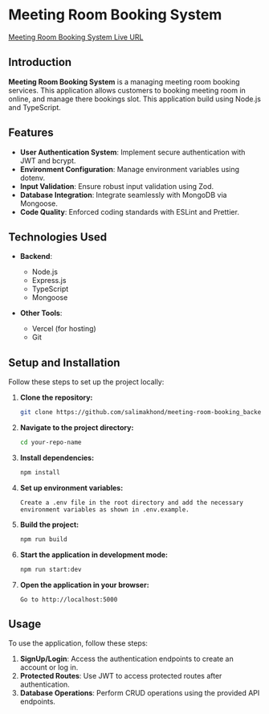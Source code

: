 # Meeting Room Booking System

[Meeting Room Booking System Live URL](https://assignment-03-zeta.vercel.app/)

## Introduction

**Meeting Room Booking System** is a managing meeting room booking services. This application allows customers to booking meeting room in online, and manage there bookings slot. This application build using Node.js and TypeScript.

## Features

- **User Authentication System**: Implement secure authentication with JWT and bcrypt.
- **Environment Configuration**: Manage environment variables using dotenv.
- **Input Validation**: Ensure robust input validation using Zod.
- **Database Integration**: Integrate seamlessly with MongoDB via Mongoose.
- **Code Quality**: Enforced coding standards with ESLint and Prettier.

## Technologies Used

- **Backend**:

  - Node.js
  - Express.js
  - TypeScript
  - Mongoose

- **Other Tools**:
  - Vercel (for hosting)
  - Git

## Setup and Installation

Follow these steps to set up the project locally:

1. **Clone the repository:**
   ```sh
   git clone https://github.com/salimakhond/meeting-room-booking_backend.git
   ```
2. **Navigate to the project directory:**
   ```sh
   cd your-repo-name
   ```
3. **Install dependencies:**
   ```sh
   npm install
   ```
4. **Set up environment variables:**
   ```
   Create a .env file in the root directory and add the necessary environment variables as shown in .env.example.
   ```
5. **Build the project:**
   ```sh
   npm run build
   ```
6. **Start the application in development mode:**
   ```sh
   npm run start:dev
   ```
7. **Open the application in your browser:**
   ```
   Go to http://localhost:5000
   ```

## Usage

To use the application, follow these steps:

1. **SignUp/Login**: Access the authentication endpoints to create an account or log in.
2. **Protected Routes**: Use JWT to access protected routes after authentication.
3. **Database Operations**: Perform CRUD operations using the provided API endpoints.
